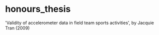 # honours_thesis
'Validity of accelerometer data in field team sports activities', by Jacquie Tran (2009)
